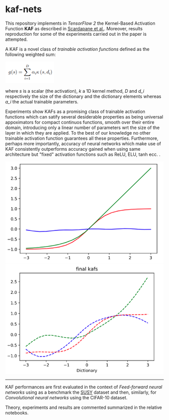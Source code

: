 # kaf-nets

This repository implements in *TensorFlow 2* the Kernel-Based Activation Function **KAF** as described in [Scardapane et al.]( https://arxiv.org/pdf/1707.04035.pdf). Moreover, results reproduction for some of the experiments carried out in the paper is attempted.

A KAF is a novel class of *trainable activation functions* defined as the following weighted sum: 

![kaf](https://raw.githubusercontent.com/arbiter1elegantiae/kaf-nets/master/kaf.png)



where *s* is a scalar (the activation), *k* a 1D kernel method, *D* and *d_i* respectively the size of the dictionary and the dictionary elements whereas *a_i* the actual trainable parameters.

Experiments show KAFs as a promising class of trainable activation functions which can satify several desiderable properties as being universal appoximators for compact continuos functions, smooth over their entire domain, introducing only a linear number of parameters wrt the size of the layer in which they are applied. To the best of our knowledge no other trainable activation function guarantees all these properties. 
Furthermore, perhaps more importantly, accuracy of neural networks which make use of KAF consistently outperforms accuracy gained when using same architecture but "fixed" activation functions such as ReLU, ELU, tanh ecc. .

![kaf](https://raw.githubusercontent.com/arbiter1elegantiae/kaf-nets/master/kafintiial.png)
![kaf](https://raw.githubusercontent.com/arbiter1elegantiae/kaf-nets/master/finalkafs.png)

---

KAF performances are first evaluated in the context of *Feed-forward neural networks* using as a benchmark the [SUSY](https://arxiv.org/abs/1402.4735) dataset and then, similarly, for *Convolutional neural networks* using the CIFAR-10 dataset.

Theory, experiments and results are commented summarized in the relative notebooks.
